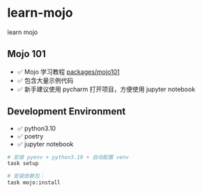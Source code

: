 # learn-mojo

learn mojo

## Mojo 101

- ✅️ Mojo 学习教程 [packages/mojo101](packages/mojo101)
- ✅️ 包含大量示例代码
- ✅️ 新手建议使用 pycharm 打开项目，方便使用 jupyter notebook

## Development Environment

- ✅️ python3.10
- ✅️ poetry
- ✅️ jupyter notebook

```bash
# 安装 pyenv + python3.10 + 自动配置 venv
task setup

# 安装依赖包：
task mojo:install

```

